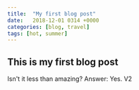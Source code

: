 ```yaml
---
title:  "My first blog post"
date:   2018-12-01 0314 +0000
categories: [blog, travel]
tags: [hot, summer]
---
```


## This is my first blog post

Isn't it less than amazing? Answer: Yes. V2
